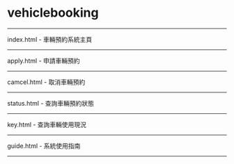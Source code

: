 # vehiclebooking

___
index.html   - 車輛預約系統主頁
___
apply.html   - 申請車輛預約
___
camcel.html  - 取消車輛預約
___
status.html  - 查詢車輛預約狀態
___
key.html     - 查詢車輛使用現況
___
guide.html   - 系統使用指南
___
